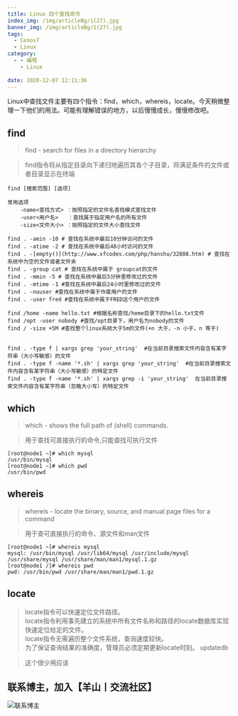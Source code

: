 ```yaml
---
title: Linux 四个查找命令
index_img: /img/articleBg/1(27).jpg
banner_img: /img/articleBg/1(27).jpg
tags:
  - Cenos7
  - Linux
category:
  - - 编程
    - Linux
 
date: 2020-12-07 12:11:36
---
```


Linux中查找文件主要有四个指令：find，which，whereis，locate。今天稍微整理一下他们的用法。可能有理解错误的地方，以后慢慢成长，慢慢修改吧。

<!-- more -->

## find

> find - search for files in a directory hierarchy

> find指令将从指定目录向下递归地遍历其各个子目录，将满足条件的文件或者目录显示在终端

```
find [搜索范围] [选项] 

常用选项
    -name<查找方式> ：按照指定的文件名查找模式查找文件
    -user<用户名>   ：查找属于指定用户名的所有文件
    -size<文件大小> ：按照指定的文件大小查找文件
```

```
find . -amin -10 # 查找在系统中最后10分钟访问的文件
find . -atime -2 # 查找在系统中最后48小时访问的文件
find . -[empty()](http://www.xfcodes.com/php/hanshu/32808.htm) # 查找在系统中为空的文件或者文件夹
find . -group cat # 查找在系统中属于 groupcat的文件
find . -mmin -5 # 查找在系统中最后5分钟里修改过的文件
find . -mtime -1 #查找在系统中最后24小时里修改过的文件
find . -nouser #查找在系统中属于作废用户的文件
find . -user fred #查找在系统中属于FRED这个用户的文件

find /home -name hello.txt #根据名称查找/home目录下的hello.txt文件
find /opt -user nobody #查找/opt目录下，用户名为nobody的文件
find / -size +5M #查找整个linux系统大于5m的文件(+n 大于，-n 小于，n 等于)


find . -type f | xargs grep 'your_string'  #在当前目录搜索文件内容含有某字符串（大小写敏感）的文件
find . -type f -name '*.sh' | xargs grep 'your_string'  #在当前目录搜索文件内容含有某字符串（大小写敏感）的特定文件
find . -type f -name '*.sh' | xargs grep -i 'your_string'  在当前目录搜索文件内容含有某字符串（忽略大小写）的特定文件
```

## which

> which - shows the full path of (shell) commands.

> 用于查找可直接执行的命令,只能查找可执行文件

```
[root@node1 ~]# which mysql
/usr/bin/mysql
[root@node1 ~]# which pwd
/usr/bin/pwd
```


## whereis

> whereis - locate the binary, source, and manual page files for a command

> 用于查可直接执行的命令、源文件和man文件


```
[root@node1 ~]# whereis mysql
mysql: /usr/bin/mysql /usr/lib64/mysql /usr/include/mysql /usr/share/mysql /usr/share/man/man1/mysql.1.gz
[root@node1 /]# whereis pwd
pwd: /usr/bin/pwd /usr/share/man/man1/pwd.1.gz
```

## locate

>locate指令可以快速定位文件路径。<br/>
locate指令利用事先建立的系统中所有文件名称和路径的locate数据库实现快速定位给定的文件。<br/>
locate指令无需遍历整个文件系统，查询速度较快。<br/>
为了保证查询结果的准确度，管理员必须定期更新locate时刻。
updatedb

> 这个很少用应该

## 联系博主，加入【羊山丨交流社区】
![联系博主](/img/icon/wechatFindMe.png)
